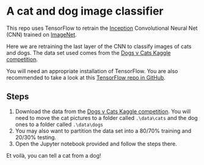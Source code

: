# A cat and dog image classifier

This repo uses TensorFlow to retrain the [Inception](https://github.com/tensorflow/models/tree/master/inception) Convolutional Neural Net (CNN) trained on [ImageNet](http://www.image-net.org).

Here we are retraining the last layer of the CNN to classify images of cats and dogs. The data set used comes from the [Dogs v Cats Kaggle competition](https://www.kaggle.com/c/dogs-vs-cats).

You will need an appropriate installation of TensorFlow. You are also recommended to take a look at this [TensorFlow repo in GitHub](https://github.com/tensorflow/tensorflow). 

## Steps

1. Download the data from the [Dogs v Cats Kaggle competition](https://www.kaggle.com/c/dogs-vs-cats). You will need to move the cat pictures to a folder called `.\data\cats` and the dog ones to a folder called `.\data\dogs`
2. You may also want to partition the data set into a 80/70% training and 20/30% testing. 
3. Open the Jupyter notebook provided and follow the steps there. 

Et voilà, you can tell a cat from a dog!
